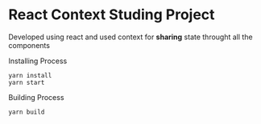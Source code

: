 # React Context Studing Project

Developed using react and used context for **sharing** state throught all the components

Installing Process
```
yarn install
yarn start
```

Building Process
```
yarn build
```
